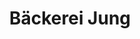 ---
title: "Bäckerei Jung"
url: /bruchmuehlbach-miesau/baeckerei-jung-kaiserstrasse/
shop: Bäckerei
---
